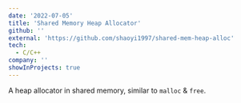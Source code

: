```yaml
---
date: '2022-07-05'
title: 'Shared Memory Heap Allocator'
github: ''
external: 'https://github.com/shaoyi1997/shared-mem-heap-alloc'
tech:
  - C/C++
company: ''
showInProjects: true
---
```


A heap allocator in shared memory, similar to `malloc` & `free`.
